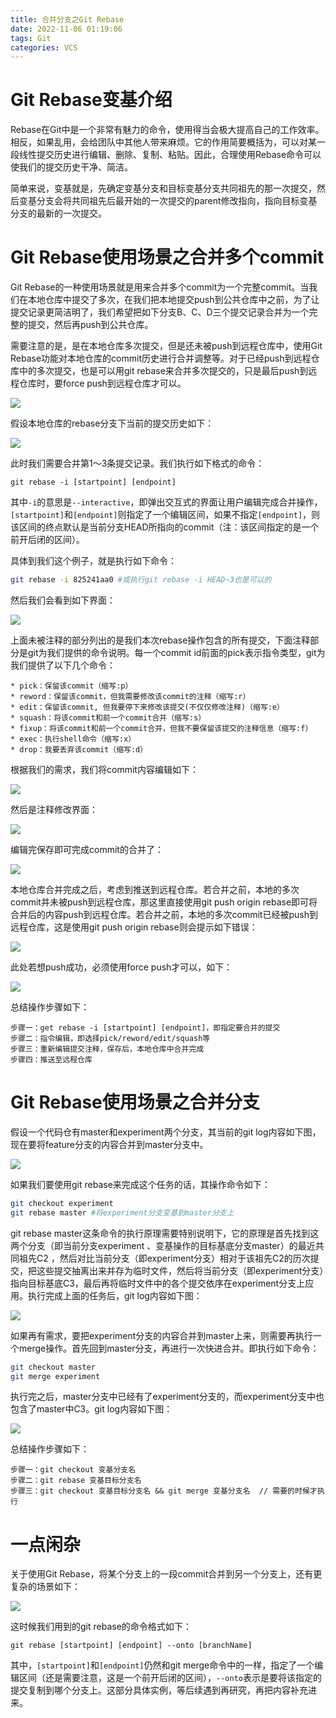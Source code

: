 ```yaml
---
title: 合并分支之Git Rebase
date: 2022-11-06 01:19:06
tags: Git
categories: VCS
---
```


# Git Rebase变基介绍

Rebase在Git中是一个非常有魅力的命令，使用得当会极大提高自己的工作效率。相反，如果乱用，会给团队中其他人带来麻烦。它的作用简要概括为，可以对某一段线性提交历史进行编辑、删除、复制、粘贴。因此，合理使用Rebase命令可以使我们的提交历史干净、简洁。

简单来说，变基就是，先确定变基分支和目标变基分支共同祖先的那一次提交，然后变基分支会将共同祖先后最开始的一次提交的parent修改指向，指向目标变基分支的最新的一次提交。

# Git Rebase使用场景之合并多个commit

Git Rebase的一种使用场景就是用来合并多个commit为一个完整commit。当我们在本地仓库中提交了多次，在我们把本地提交push到公共仓库中之前，为了让提交记录更简洁明了，我们希望把如下分支B、C、D三个提交记录合并为一个完整的提交，然后再push到公共仓库。

需要注意的是，是在本地仓库多次提交，但是还未被push到远程仓库中，使用Git Rebase功能对本地仓库的commit历史进行合并调整等。对于已经push到远程仓库中的多次提交，也是可以用git rebase来合并多次提交的，只是最后push到远程仓库时，要force push到远程仓库才可以。

![](/images/git_rebase_1_1.png)

假设本地仓库的rebase分支下当前的提交历史如下：

![](/images/git_rebase_1_2.png)

此时我们需要合并第1～3条提交记录。我们执行如下格式的命令：

    git rebase -i [startpoint] [endpoint]

其中`-i`的意思是`--interactive`，即弹出交互式的界面让用户编辑完成合并操作，`[startpoint]`和`[endpoint]`则指定了一个编辑区间，如果不指定`[endpoint]`，则该区间的终点默认是当前分支HEAD所指向的commit（注：该区间指定的是一个前开后闭的区间）。

具体到我们这个例子，就是执行如下命令：

```bash
git rebase -i 825241aa0 #或执行git rebase -i HEAD~3也是可以的
```

然后我们会看到如下界面：

![](/images/git_rebase_1_3.png)

上面未被注释的部分列出的是我们本次rebase操作包含的所有提交，下面注释部分是git为我们提供的命令说明。每一个commit id前面的pick表示指令类型，git为我们提供了以下几个命令：

    * pick：保留该commit（缩写:p）
    * reword：保留该commit，但我需要修改该commit的注释（缩写:r）
    * edit：保留该commit, 但我要停下来修改该提交(不仅仅修改注释)（缩写:e）
    * squash：将该commit和前一个commit合并（缩写:s）
    * fixup：将该commit和前一个commit合并，但我不要保留该提交的注释信息（缩写:f）
    * exec：执行shell命令（缩写:x）
    * drop：我要丢弃该commit（缩写:d）

根据我们的需求，我们将commit内容编辑如下：

![](/images/git_rebase_1_4.png)

然后是注释修改界面：

![](/images/git_rebase_1_5.png)

编辑完保存即可完成commit的合并了：

![](/images/git_rebase_1_6.png)

本地仓库合并完成之后，考虑到推送到远程仓库。若合并之前，本地的多次commit并未被push到远程仓库，那这里直接使用git push origin rebase即可将合并后的内容push到远程仓库。若合并之前，本地的多次commit已经被push到远程仓库，这是使用git push origin rebase则会提示如下错误：

![](/images/git_rebase_1_7.png)

此处若想push成功，必须使用force push才可以，如下：

![](/images/git_rebase_1_8.png)

总结操作步骤如下：

    步骤一：get rebase -i [startpoint] [endpoint]，即指定要合并的提交
    步骤二：指令编辑，即选择pick/reword/edit/squash等
    步骤三：重新编辑提交注释，保存后，本地仓库中合并完成
    步骤四：推送至远程仓库

# Git Rebase使用场景之合并分支

假设一个代码仓有master和experiment两个分支，其当前的git log内容如下图，现在要将feature分支的内容合并到master分支中。

![](/images/git_rebase_1_9.png)

如果我们要使用git rebase来完成这个任务的话，其操作命令如下：

```bash
git checkout experiment
git rebase master #将experiment分支变基到master分支上
```

git rebase master这条命令的执行原理需要特别说明下，它的原理是首先找到这两个分支（即当前分支experiment 、变基操作的目标基底分支master）的最近共同祖先C2 ，然后对比当前分支（即experiment分支）相对于该祖先C2的历次提交，把这些提交抽离出来并存为临时文件，然后将当前分支（即experiment分支）指向目标基底C3，最后再将临时文件中的各个提交依序在experiment分支上应用。执行完成上面的任务后，git log内容如下图：

![](/images/git_rebase_1_10.png)

如果再有需求，要把experiment分支的内容合并到master上来，则需要再执行一个merge操作。首先回到master分支，再进行一次快进合并。即执行如下命令：

```bash
git checkout master
git merge experiment
```

执行完之后，master分支中已经有了experiment分支的，而experiment分支中也包含了master中C3。git log内容如下图：

![](/images/git_rebase_1_11.png)

总结操作步骤如下：

    步骤一：git checkout 变基分支名
    步骤二：git rebase 变基目标分支名
    步骤三：git checkout 变基目标分支名 && git merge 变基分支名  // 需要的时候才执行

# 一点闲杂

关于使用Git Rebase，将某个分支上的一段commit合并到另一个分支上，还有更复杂的场景如下：

![](/images/git_rebase_1_12.png)

这时候我们用到的git rebase的命令格式如下：

    git rebase [startpoint] [endpoint] --onto [branchName]

其中，`[startpoint]`和`[endpoint]`仍然和git merge命令中的一样，指定了一个编辑区间（还是需要注意，这是一个前开后闭的区间），`--onto`表示是要将该指定的提交复制到哪个分支上。这部分具体实例，等后续遇到再研究，再把内容补充进来。

